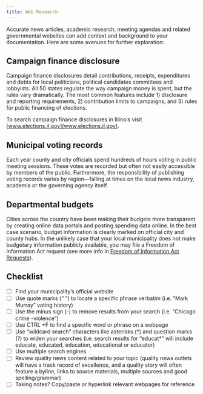 ```yaml
---
title: Web Research
---
```

Accurate news articles, academic research, meeting agendas and related governmental websites can add context and background to your documentation. Here are some avenues for further exploration:

## Campaign finance disclosure

Campaign finance disclosures detail contributions, receipts, expenditures and debts for local politicians, political candidates committees and lobbyists. All 50 states regulate the way campaign money is spent, but the rules vary dramatically. The most common features include 1) disclosure and reporting requirements, 2) contribution limits to campaigns, and 3) rules for public financing of elections.

To search campaign finance disclosures in Illinois visit [www.elections.il.gov](www.elections.il.gov).

## Municipal voting records

Each year county and city officials spend hundreds of hours voting in public meeting sessions. These votes are recorded but often not easily accessible by members of the public. Furthermore, the responsibility of publishing voting records varies by region—falling at times on the local news industry, academia or the governing agency itself.

## Departmental budgets

Cities across the country have been making their budgets more transparent by creating online data portals and posting spending data online. In the best case scenario, budget information is clearly marked on official city and county hubs. In the unlikely case that your local municipality does not make budgetary information publicly available, you may file a Freedom of Information Act request (see more info in [Freedom of Information Act Requests](/going-public/foia/)).

## Checklist

- [ ] Find your municipality’s official website
- [ ] Use quote marks (“ “) to locate a specific phrase verbatim (i.e. “Mark Murray” voting history)
- [ ] Use the minus sign (-) to remove results from your search (i.e. “Chicago crime -violence”)
- [ ] Use CTRL +F to find a specific word or phrase on a webpage
- [ ] Use “wildcard search” characters like asterisks (\*) and question marks (?) to widen your searches (i.e. search results for “educat*” will include educate, educated, education, educational or educator)
- [ ] Use multiple search engines
- [ ] Review quality news content related to your topic (quality news outlets will have a track record of excellence, and a quality story will often feature a byline, links to source materials, multiple sources and good spelling/grammar)
- [ ] Taking notes? Copy/paste or hyperlink relevant webpages for reference
